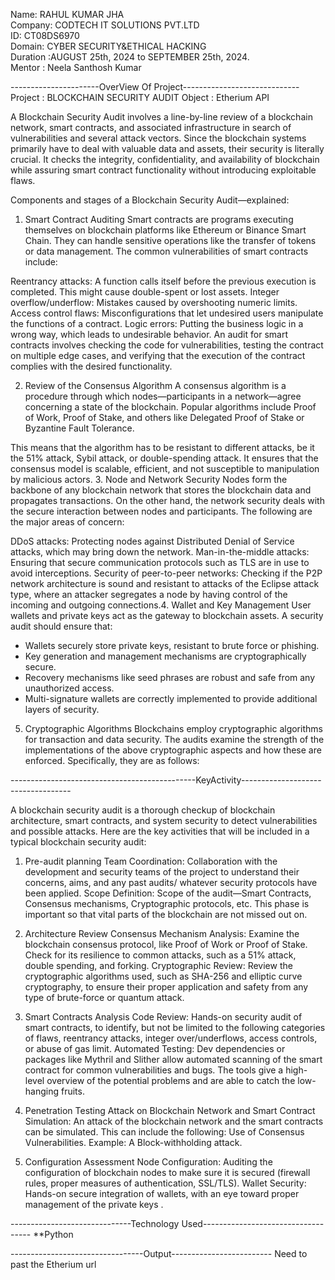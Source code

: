Name: RAHUL KUMAR JHA                                  
Company: CODTECH IT SOLUTIONS PVT.LTD                                         
ID: CT08DS6970                                                  
Domain: CYBER SECURITY&ETHICAL HACKING                                 
Duration :AUGUST 25th, 2024 to SEPTEMBER 25th, 2024.                              
Mentor : Neela Santhosh Kumar

----------------------OverView Of Project-----------------------------
Project : BLOCKCHAIN SECURITY AUDIT
Object :  Etherium API

A Blockchain Security Audit involves a line-by-line review of a blockchain network, smart contracts, and associated infrastructure in search of vulnerabilities and several attack vectors. Since the blockchain systems primarily have to deal with valuable data and assets, their security is literally crucial. It checks the integrity, confidentiality, and availability of blockchain while assuring smart contract functionality without introducing exploitable flaws.

Components and stages of a Blockchain Security Audit—explained:

1. Smart Contract Auditing
Smart contracts are programs executing themselves on blockchain platforms like Ethereum or Binance Smart Chain. They can handle sensitive operations like the transfer of tokens or data management. The common vulnerabilities of smart contracts include:

Reentrancy attacks: A function calls itself before the previous execution is completed. This might cause double-spent or lost assets. Integer overflow/underflow: Mistakes caused by overshooting numeric limits. Access control flaws: Misconfigurations that let undesired users manipulate the functions of a contract. Logic errors: Putting the business logic in a wrong way, which leads to undesirable behavior.
An audit for smart contracts involves checking the code for vulnerabilities, testing the contract on multiple edge cases, and verifying that the execution of the contract complies with the desired functionality.

2. Review of the Consensus Algorithm
A consensus algorithm is a procedure through which nodes—participants in a network—agree concerning a state of the blockchain. Popular algorithms include Proof of Work, Proof of Stake, and others like Delegated Proof of Stake or Byzantine Fault Tolerance.

This means that the algorithm has to be resistant to different attacks, be it the 51% attack, Sybil attack, or double-spending attack.
It ensures that the consensus model is scalable, efficient, and not susceptible to manipulation by malicious actors.
3. Node and Network Security
Nodes form the backbone of any blockchain network that stores the blockchain data and propagates transactions. On the other hand, the network security deals with the secure interaction between nodes and participants. The following are the major areas of concern:

DDoS attacks: Protecting nodes against Distributed Denial of Service attacks, which may bring down the network.
Man-in-the-middle attacks: Ensuring that secure communication protocols such as TLS are in use to avoid interceptions.
Security of peer-to-peer networks: Checking if the P2P network architecture is sound and resistant to attacks of the Eclipse attack type, where an attacker segregates a node by having control of the incoming and outgoing connections.4. Wallet and Key Management
User wallets and private keys act as the gateway to blockchain assets. A security audit should ensure that:

* Wallets securely store private keys, resistant to brute force or phishing.
* Key generation and management mechanisms are cryptographically secure.
* Recovery mechanisms like seed phrases are robust and safe from any unauthorized access.
* Multi-signature wallets are correctly implemented to provide additional layers of security.
5. Cryptographic Algorithms
Blockchains employ cryptographic algorithms for transaction and data security. The audits examine the strength of the implementations of the above cryptographic aspects and how these are enforced. Specifically, they are as follows: 

----------------------------------------------KeyActivity-----------------------------------

A blockchain security audit is a thorough checkup of blockchain architecture, smart contracts, and system security to detect vulnerabilities and possible attacks. Here are the key activities that will be included in a typical blockchain security audit:
1. Pre-audit planning
Team Coordination: Collaboration with the development and security teams of the project to understand their concerns, aims, and any past audits/ whatever security protocols have been applied.
 Scope Definition: Scope of the audit—Smart Contracts, Consensus mechanisms, Cryptographic protocols, etc. This phase is important so that vital parts of the blockchain are not missed out on.
2. Architecture Review
Consensus Mechanism Analysis: Examine the blockchain consensus protocol, like Proof of Work or Proof of Stake. Check for its resilience to common attacks, such as a 51% attack, double spending, and forking. Cryptographic Review: Review the cryptographic algorithms used, such as SHA-256 and elliptic curve cryptography, to ensure their proper application and safety from any type of brute-force or quantum attack.
3. Smart Contracts Analysis
Code Review: Hands-on security audit of smart contracts, to identify, but not be limited to the following categories of flaws, reentrancy attacks, integer over/underflows, access controls, or abuse of gas limit.
Automated Testing: Dev dependencies or packages like Mythril and Slither allow automated scanning of the smart contract for common vulnerabilities and bugs. The tools give a high-level overview of the potential problems and are able to catch the low-hanging fruits.
4. Penetration Testing
Attack on Blockchain Network and Smart Contract Simulation: An attack of the blockchain network and the smart contracts can be simulated. This can include the following:
Use of Consensus Vulnerabilities. Example: A Block-withholding attack.

5. Configuration Assessment
Node Configuration: Auditing the configuration of blockchain nodes to make sure it is secured (firewall rules, proper measures of authentication, SSL/TLS).
Wallet Security: Hands-on secure integration of wallets, with an eye toward proper management of the private keys .

------------------------------Technology Used-----------------------------------
 **Python 


 ---------------------------------Output-------------------------
 Need to past the Etherium url



 
